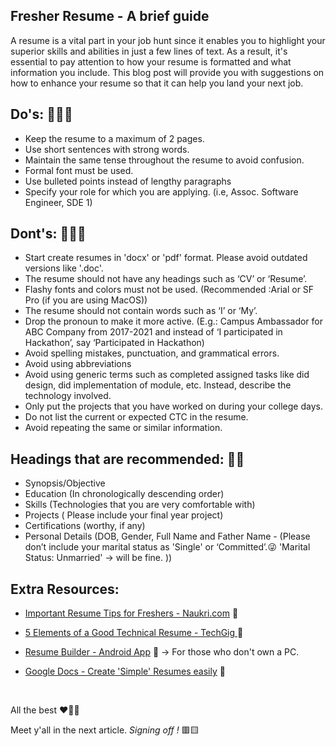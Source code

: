 ## Fresher Resume - A brief guide

A resume is a vital part in your job hunt since it enables you to highlight your superior skills and abilities in just a few lines of text. As a result, it's essential to pay attention to how your resume is formatted and what information you include. This blog post will provide you with suggestions on how to enhance your resume so that it can help you land your next job.

## Do's: 🙆🏻‍♂️
- Keep the resume to a maximum of 2 pages.
- Use short sentences with strong words.
- Maintain the same tense throughout the resume to avoid confusion.
- Formal font must be used.
- Use bulleted points instead of lengthy paragraphs
- Specify your role for which you are applying. (i.e, Assoc. Software Engineer, SDE 1)

## Dont's: 🙅🏻‍♀️

- Start create resumes in 'docx' or 'pdf' format. Please avoid outdated versions like '.doc'.
- The resume should not have any headings such as ‘CV’ or ‘Resume’.
- Flashy fonts and colors must not be used. (Recommended :Arial or SF Pro (if you are using MacOS))
- The resume should not contain words such as ‘I’ or ‘My’.
- Drop the pronoun to make it more active. (E.g.: Campus Ambassador for ABC Company from 2017-2021 and instead of ‘I participated in Hackathon’, say ‘Participated in Hackathon)
- Avoid spelling mistakes, punctuation, and grammatical errors.
- Avoid using abbreviations
- Avoid using generic terms such as completed assigned tasks like did design, did implementation of module, etc. Instead, describe the technology involved.
- Only put the projects that you have worked on during your college days.
- Do not list the current or expected CTC in the resume.
- Avoid repeating the same or similar information.

## Headings that are recommended: 👏🏻

- Synopsis/Objective
- Education (In chronologically descending order)
- Skills (Technologies that you are very comfortable with)
- Projects ( Please include your final year project)
- Certifications (worthy, if any)
- Personal Details (DOB, Gender, Full Name and Father Name - (Please don’t include your marital status as 'Single' or ‘Committed’.😜 'Marital Status: Unmarried' -> will be fine. ))

## Extra Resources:


- [Important Resume Tips for Freshers - Naukri.com](https://www.naukri.com/blog/important-resume-tips-for-freshers/) 🔗

- [5 Elements of a Good Technical Resume - TechGig ](https://content.techgig.com/5-elements-of-a-good-technical-resume-for-freshers/articleshow/73299849.cms) 🔗

- [Resume Builder - Android App](https://play.google.com/store/apps/details?id=icv.resume.curriculumvitae) 🔗 -> For those who don't own a PC.

- [Google Docs - Create 'Simple' Resumes easily](https://docs.google.com/) 🔗

<br/>

All the best ❤🤟🏻 

Meet y'all in the next article. *Signing off !* 🟥🟨
